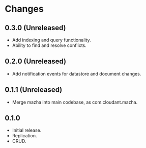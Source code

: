 # Changes

## 0.3.0  (Unreleased)

- Add indexing and query functionality.
- Ability to find and resolve conflicts.

## 0.2.0 (Unreleased)

- Add notification events for datastore and document changes.

## 0.1.1 (Unreleased)

- Merge mazha into main codebase, as com.cloudant.mazha.

## 0.1.0

- Initial release.
- Replication.
- CRUD.
